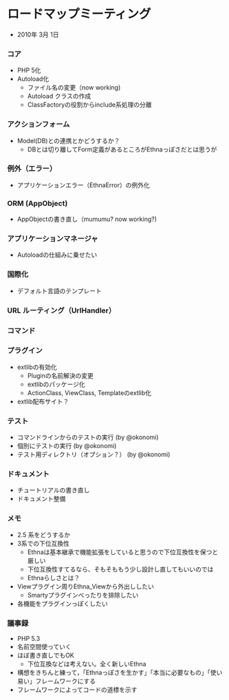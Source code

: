 # ロードマップミーティング
- 2010年 3月 1日

### コア [](ethna-roadmap-meeting-20100301.html#gb1097c4 "gb1097c4")

- PHP 5化
- Autoload化
  - ファイル名の変更（now working)
  - Autoload クラスの作成
  - ClassFactoryの役割からinclude系処理の分離

### アクションフォーム [](ethna-roadmap-meeting-20100301.html#d5c93142 "d5c93142")

- Model(DB)との連携とかどうするか？
  - DBとは切り離してForm定義があるところがEthnaっぽさだとは思うが

### 例外（エラー） [](ethna-roadmap-meeting-20100301.html#p1f4df75 "p1f4df75")

- アプリケーションエラー（EthnaError）の例外化

### ORM (AppObject) [](ethna-roadmap-meeting-20100301.html#ved6c9eb "ved6c9eb")

- AppObjectの書き直し（mumumu? now working?)

### アプリケーションマネージャ [](ethna-roadmap-meeting-20100301.html#qba9ca0a "qba9ca0a")

- Autoloadの仕組みに乗せたい

### 国際化 [](ethna-roadmap-meeting-20100301.html#n1b68315 "n1b68315")

- デフォルト言語のテンプレート

### URL ルーティング（UrlHandler） [](ethna-roadmap-meeting-20100301.html#o3ef07ff "o3ef07ff")

### コマンド [](ethna-roadmap-meeting-20100301.html#waa8af3f "waa8af3f")

### プラグイン [](ethna-roadmap-meeting-20100301.html#na9c5c63 "na9c5c63")

- extlibの有効化
  - Pluginの名前解決の変更
  - extlibのパッケージ化
  - ActionClass, ViewClass, Templateのextlib化
- extlib配布サイト？

### テスト [](ethna-roadmap-meeting-20100301.html#fd46f22c "fd46f22c")

- コマンドラインからのテストの実行 (by @okonomi)
- 個別にテストの実行 (by @okonomi)
- テスト用ディレクトリ（オプション？） (by @okonomi)

### ドキュメント [](ethna-roadmap-meeting-20100301.html#e6787f97 "e6787f97")

- チュートリアルの書き直し
- ドキュメント整備

### メモ [](ethna-roadmap-meeting-20100301.html#t2e5e8eb "t2e5e8eb")

- 2.5 系をどうするか
- 3系での下位互換性
  - Ethnaは基本継承で機能拡張をしていると思うので下位互換性を保つと厳しい
  - 下位互換性すてるなら、そもそももう少し設計し直してもいいのでは
  - Ethnaらしさとは？
- Viewプラグイン周りEthna\_Viewから外出ししたい
  - Smartyプラグインべったりを排除したい
- 各機能をプラグインっぽくしたい

### 議事録 [](ethna-roadmap-meeting-20100301.html#q9fc59e1 "q9fc59e1")

- PHP 5.3
- 名前空間使っていく
- ほぼ書き直しでもOK
  - 下位互換などは考えない。全く新しいEthna
- 構想をきちんと練って，「Ethnaっぽさを生かす」「本当に必要なもの」「使い易い」フレームワークにする
- フレームワークによってコードの道標を示す

<!-- ??END id:body -->
<!-- ??BEGIN id:summary --><!-- ??END id:note -->
